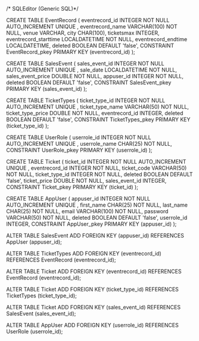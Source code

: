 /* SQLEditor (Generic SQL)*/


CREATE TABLE EventRecord
(
eventrecord_id INTEGER NOT NULL AUTO_INCREMENT  UNIQUE ,
eventrecord_name VARCHAR(100) NOT NULL,
venue VARCHAR,
city CHAR(100),
ticketsmax INTEGER,
eventrecord_starttime LOCALDATETIME NOT NULL,
eventrecord_endtime LOCALDATETIME,
deleted BOOLEAN DEFAULT 'false',
CONSTRAINT EventRecord_pkey PRIMARY KEY (eventrecord_id)
);

CREATE TABLE SalesEvent
(
sales_event_id INTEGER NOT NULL AUTO_INCREMENT  UNIQUE ,
sale_date LOCALDATETIME NOT NULL,
sales_event_price DOUBLE NOT NULL,
appuser_id INTEGER NOT NULL,
deleted BOOLEAN DEFAULT 'false',
CONSTRAINT SalesEvent_pkey PRIMARY KEY (sales_event_id)
);

CREATE TABLE TicketTypes
(
ticket_type_id INTEGER NOT NULL AUTO_INCREMENT  UNIQUE ,
ticket_type_name VARCHAR(50) NOT NULL,
ticket_type_price DOUBLE NOT NULL,
eventrecord_id INTEGER,
deleted BOOLEAN DEFAULT 'false',
CONSTRAINT TicketTypes_pkey PRIMARY KEY (ticket_type_id)
);

CREATE TABLE UserRole
(
userrole_id INTEGER NOT NULL AUTO_INCREMENT  UNIQUE ,
userrole_name CHAR(25) NOT NULL,
CONSTRAINT UserRole_pkey PRIMARY KEY (userrole_id)
);

CREATE TABLE Ticket
(
ticket_id INTEGER NOT NULL AUTO_INCREMENT  UNIQUE ,
eventrecord_id INTEGER NOT NULL,
ticket_code VARCHAR(50) NOT NULL,
ticket_type_id INTEGER NOT NULL,
deleted BOOLEAN DEFAULT 'false',
ticket_price DOUBLE NOT NULL,
sales_event_id INTEGER,
CONSTRAINT Ticket_pkey PRIMARY KEY (ticket_id)
);

CREATE TABLE AppUser
(
appuser_id INTEGER NOT NULL AUTO_INCREMENT  UNIQUE ,
first_name CHAR(25) NOT NULL,
last_name CHAR(25) NOT NULL,
email VARCHAR(100) NOT NULL,
password VARCHAR(50) NOT NULL,
deleted BOOLEAN DEFAULT 'false',
userrole_id INTEGER,
CONSTRAINT AppUser_pkey PRIMARY KEY (appuser_id)
);

ALTER TABLE SalesEvent ADD FOREIGN KEY (appuser_id) REFERENCES AppUser (appuser_id);

ALTER TABLE TicketTypes ADD FOREIGN KEY (eventrecord_id) REFERENCES EventRecord (eventrecord_id);

ALTER TABLE Ticket ADD FOREIGN KEY (eventrecord_id) REFERENCES EventRecord (eventrecord_id);

ALTER TABLE Ticket ADD FOREIGN KEY (ticket_type_id) REFERENCES TicketTypes (ticket_type_id);

ALTER TABLE Ticket ADD FOREIGN KEY (sales_event_id) REFERENCES SalesEvent (sales_event_id);

ALTER TABLE AppUser ADD FOREIGN KEY (userrole_id) REFERENCES UserRole (userrole_id);
